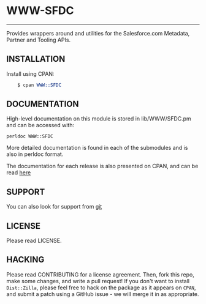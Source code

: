 # WWW-SFDC
---
Provides wrappers around and utilities for the Salesforce.com Metadata,
Partner and Tooling APIs.

## INSTALLATION

Install using CPAN:
```perl
    $ cpan WWW::SFDC
```

## DOCUMENTATION

High-level documentation on this module is stored in lib/WWW/SFDC.pm and can
be accessed with:

    perldoc WWW::SFDC

More detailed documentation is found in each of the submodules and is also in
perldoc format.

The documentation for each release is also presented on CPAN, and can be read [here](http://search.cpan.org/~abrett/WWW-SFDC/lib/WWW/SFDC.pm)

## SUPPORT

You can also look for support from [git](https://github.com/sophos/WWW-SFDC)

## LICENSE

Please read LICENSE.

## HACKING

Please read CONTRIBUTING for a license agreement. Then, fork this repo, make some changes, and write a pull request! If you don't want to install `Dist::Zilla`, please feel free to hack on the package as it appears on `CPAN`,
and submit a patch using a GitHub issue - we will merge it in as appropriate.
